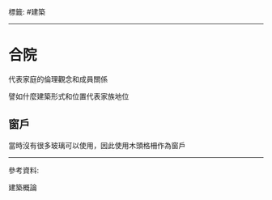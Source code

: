 標籤: #建築 

---

# 合院

代表家庭的倫理觀念和成員關係

譬如什麼建築形式和位置代表家族地位

## 窗戶

當時沒有很多玻璃可以使用，因此使用木頭格柵作為窗戶

---

參考資料:

建築概論